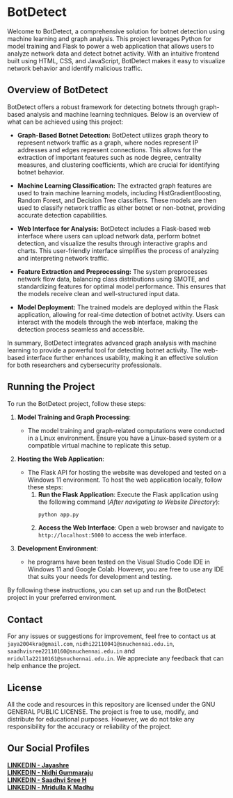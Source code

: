 # BotDetect

Welcome to BotDetect, a comprehensive solution for botnet detection using machine learning and graph analysis. This project leverages Python for model training and Flask to power a web application that allows users to analyze network data and detect botnet activity. With an intuitive frontend built using HTML, CSS, and JavaScript, BotDetect makes it easy to visualize network behavior and identify malicious traffic.

## Overview of BotDetect

BotDetect offers a robust framework for detecting botnets through graph-based analysis and machine learning techniques. Below is an overview of what can be achieved using this project:

- **Graph-Based Botnet Detection:** BotDetect utilizes graph theory to represent network traffic as a graph, where nodes represent IP addresses and edges represent connections. This allows for the extraction of important features such as node degree, centrality measures, and clustering coefficients, which are crucial for identifying botnet behavior.
  
- **Machine Learning Classification:** The extracted graph features are used to train machine learning models, including HistGradientBoosting, Random Forest, and Decision Tree classifiers. These models are then used to classify network traffic as either botnet or non-botnet, providing accurate detection capabilities.

- **Web Interface for Analysis:** BotDetect includes a Flask-based web interface where users can upload network data, perform botnet detection, and visualize the results through interactive graphs and charts. This user-friendly interface simplifies the process of analyzing and interpreting network traffic.

- **Feature Extraction and Preprocessing:** The system preprocesses network flow data, balancing class distributions using SMOTE, and standardizing features for optimal model performance. This ensures that the models receive clean and well-structured input data.

- **Model Deployment:** The trained models are deployed within the Flask application, allowing for real-time detection of botnet activity. Users can interact with the models through the web interface, making the detection process seamless and accessible.

In summary, BotDetect integrates advanced graph analysis with machine learning to provide a powerful tool for detecting botnet activity. The web-based interface further enhances usability, making it an effective solution for both researchers and cybersecurity professionals.

## Running the Project

To run the BotDetect project, follow these steps:

1. **Model Training and Graph Processing**:
   - The model training and graph-related computations were conducted in a Linux environment. Ensure you have a Linux-based system or a compatible virtual machine to replicate this setup.

2. **Hosting the Web Application**:
   - The Flask API for hosting the website was developed and tested on a Windows 11 environment. To host the web application locally, follow these steps:
     1. **Run the Flask Application**: Execute the Flask application using the following command (_After navigating to Website Directory_):
        ```bash
        python app.py
        ```
     3. **Access the Web Interface**: Open a web browser and navigate to `http://localhost:5000` to access the web interface.

3. **Development Environment**:
   - he programs have been tested on the Visual Studio Code IDE in Windows 11 and Google Colab. However, you are free to use any IDE that suits your needs for development and testing.

By following these instructions, you can set up and run the BotDetect project in your preferred environment.

## Contact

For any issues or suggestions for improvement, feel free to contact us at `jaya2004kra@gmail.com`, `nidhi22110041@snuchennai.edu.in`, `saadhvisree22110160@snuchennai.edu.in` and `mridulla22110161@snuchennai.edu.in`. We appreciate any feedback that can help enhance the project.

## License

All the code and resources in this repository are licensed under the GNU GENERAL PUBLIC LICENSE. The project is free to use, modify, and distribute for educational purposes. However, we do not take any responsibility for the accuracy or reliability of the project.

## Our Social Profiles

[**LINKEDIN - Jayashre** ](https://www.linkedin.com/in/jayashrek/) \
[**LINKEDIN - Nidhi Gummaraju** ](https://in.linkedin.com/in/nidhigummaraju) \
[**LINKEDIN - Saadhvi Sree H** ](https://in.linkedin.com/in/saadhvisree) \
[**LINKEDIN - Mridulla K Madhu** ](https://www.linkedin.com/in/mridulla-k-madhu-2b1618258/)
